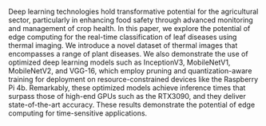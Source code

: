 Deep learning technologies hold transformative potential for the agricultural sector, particularly in enhancing food safety through advanced monitoring and management of crop health. In this paper, we explore the potential of edge computing for the real-time classification of leaf diseases using thermal imaging. We introduce a novel dataset of thermal images that encompasses a range of plant diseases. We also demonstrate the use of optimized deep learning models such as InceptionV3, MobileNetV1, MobileNetV2, and VGG-16, which employ pruning and quantization-aware training for deployment on resource-constrained devices like the Raspberry Pi 4b. Remarkably, these optimized models achieve inference times that surpass those of high-end GPUs such as the RTX3090, and they deliver state-of-the-art accuracy. These results demonstrate the potential of edge computing for time-sensitive applications.

